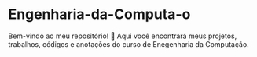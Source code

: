 # Engenharia-da-Computa-o
Bem-vindo ao meu repositório! 🚀 Aqui você encontrará meus projetos, trabalhos, códigos e anotações do curso de Enegenharia da Computação.
